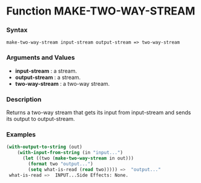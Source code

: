 <!-- Generated on 05/10/2020 by https://github.com/anto2oo/clhs-evolved -->

# Function MAKE-TWO-WAY-STREAM

### Syntax
`make-two-way-stream input-stream output-stream => two-way-stream`  


### Arguments and Values
- **input-stream** : a stream.   
- **output-stream** : a stream.   
- **two-way-stream** : a two-way stream.   


### Description
Returns a two-way stream that gets its input from input-stream and sends its output to output-stream.



### Examples
```lisp 
(with-output-to-string (out)
    (with-input-from-string (in "input...")
      (let ((two (make-two-way-stream in out)))
        (format two "output...")
        (setq what-is-read (read two))))) =>  "output..."
 what-is-read =>  INPUT...Side Effects: None.
```
